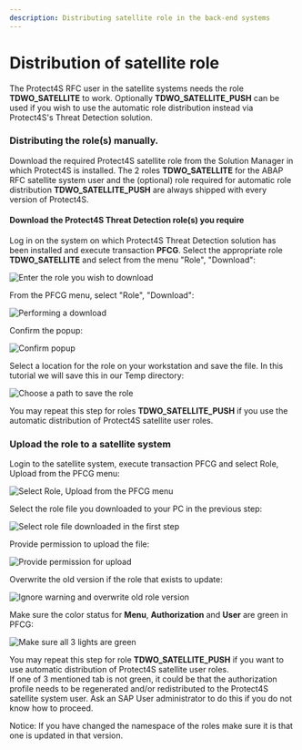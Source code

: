 ```yaml
---
description: Distributing satellite role in the back-end systems
---
```


# Distribution of satellite role

The Protect4S RFC user in the satellite systems needs the role **TDWO\_SATELLITE** to work. Optionally **TDWO\_SATELLITE\_PUSH** can be used if you wish to use the automatic role distribution instead via Protect4S's Threat Detection solution.

### Distributing the role(s) manually.

Download the required Protect4S satellite role from the Solution Manager in which Protect4S is installed. The 2 roles **TDWO\_SATELLITE** for the ABAP RFC satellite system user and the (optional) role required for automatic role distribution **TDWO\_SATELLITE\_PUSH** are always shipped with every version of Protect4S.

#### **Download the Protect4S Threat Detection role(s) you require**

Log in on the system on which Protect4S Threat Detection solution has been installed and execute transaction **PFCG**. Select the appropriate role **TDWO\_SATELLITE** and select from the menu "Role", "Download":

![Enter the role you wish to download](<../../../../.gitbook/assets/image (65) (1).png>)

From the PFCG menu, select "Role", "Download":

![Performing a download](<../../../../.gitbook/assets/image (49).png>)

Confirm the popup:

![Confirm popup](<../../../../.gitbook/assets/image (60).png>)

Select a location for the role on your workstation and save the file. In this tutorial we will save this in our Temp directory:

![Choose a path to save the role](<../../../../.gitbook/assets/image (31) (1) (1) (1) (1).png>)

You may repeat this step for roles **TDWO\_SATELLITE\_PUSH** if you use the automatic distribution of Protect4S satellite user roles.

### **Upload the role to a satellite system**

Login to the satellite system, execute transaction PFCG and select Role, Upload from the PFCG menu:

![Select Role, Upload from the PFCG menu](<../../../../.gitbook/assets/image (1).png>)

Select the role file you downloaded to your PC in the previous step:

![Select role file downloaded in the first step](<../../../../.gitbook/assets/image (55) (1).png>)

Provide permission to upload the file:

![Provide permission for upload](<../../../../.gitbook/assets/image (2).png>)

Overwrite the old version if the role that exists to update:

![Ignore warning and overwrite old role version](<../../../../.gitbook/assets/image (16).png>)

Make sure the color status for **Menu**, **Authorization** and **User** are green in PFCG:

![Make sure all 3 lights are green](<../../../../.gitbook/assets/image (43).png>)

You may repeat this step for role **TDWO\_SATELLITE\_PUSH** if you want to use automatic distribution of Protect4S satellite user roles.\
If one of 3 mentioned tab is not green, it could be that the authorization profile needs to be regenerated and/or redistributed to the Protect4S satellite system user. Ask an SAP User administrator to do this if you do not know how to proceed.

Notice: If you have changed the namespace of the roles make sure it is that one is updated in that version.

